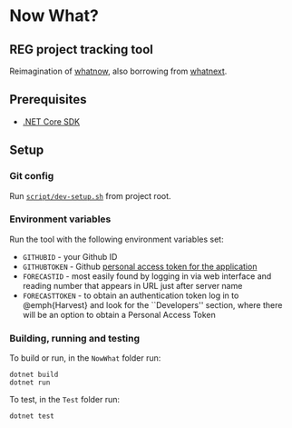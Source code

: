 # Now What?
## REG project tracking tool

Reimagination of [whatnow](https://github.com/alan-turing-institute/whatnow), also borrowing from [whatnext](https://github.com/alan-turing-institute/whatnext).

## Prerequisites

- [.NET Core SDK](https://dotnet.microsoft.com/download/dotnet/5.0)

## Setup

### Git config

Run [`script/dev-setup.sh`](script/dev-setup.sh) from project root.

### Environment variables

Run the tool with the following environment variables set:

- `GITHUBID` - your Github ID
- `GITHUBTOKEN` - Github [personal access token for the application](https://docs.github.com/en/github/authenticating-to-github/creating-a-personal-access-token)
- `FORECASTID` - most easily found by logging in via web interface and
reading number that appears in URL just after server name
- `FORECASTTOKEN` - to obtain an authentication token log in to @emph{Harvest} and look for
the ``Developers'' section, where there will be an option to obtain a Personal Access Token

### Building, running and testing

To build or run, in the `NowWhat` folder run:

```
dotnet build
dotnet run
```

To test, in the `Test` folder run:
```
dotnet test
```
